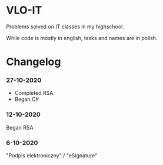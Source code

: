 # VLO-IT

Problems solved on IT classes in my highschool.

While code is mostly in english, tasks and names are in polish.


# Changelog

### 27-10-2020
- Completed RSA
- Began C#

### 12-10-2020
Began RSA 


### 6-10-2020 
"Podpis elektroniczny" / "eSignature"
